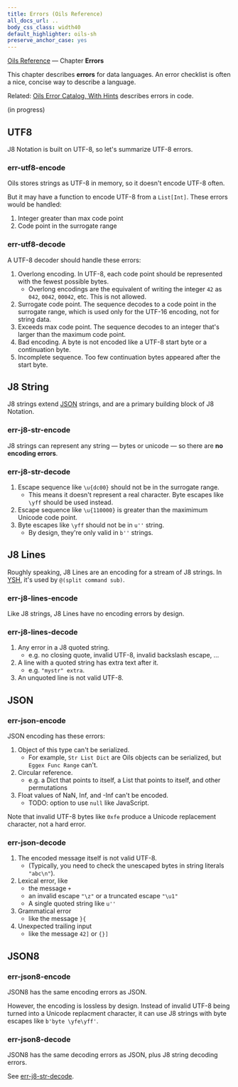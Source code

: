 ```yaml
---
title: Errors (Oils Reference)
all_docs_url: ..
body_css_class: width40
default_highlighter: oils-sh
preserve_anchor_case: yes
---
```


<div class="doc-ref-header">

[Oils Reference](index.html) &mdash;
Chapter **Errors**

</div>

This chapter describes **errors** for data languages.  An error checklist is
often a nice, concise way to describe a language.

Related: [Oils Error Catalog, With Hints](../error-catalog.html) describes
errors in code.

<span class="in-progress">(in progress)</span>

<div id="dense-toc">
</div>

## UTF8

J8 Notation is built on UTF-8, so let's summarize UTF-8 errors.

### err-utf8-encode

Oils stores strings as UTF-8 in memory, so it doesn't encode UTF-8 often.

But it may have a function to encode UTF-8 from a `List[Int]`.  These errors
would be handled:

1. Integer greater than max code point
1. Code point in the surrogate range

### err-utf8-decode

A UTF-8 decoder should handle these errors:

1. Overlong encoding.  In UTF-8, each code point should be represented with the
   fewest possible bytes. 
   - Overlong encodings are the equivalent of writing the integer `42` as
     `042`, `0042`, `00042`, etc.  This is not allowed.
1. Surrogate code point.  The sequence decodes to a code point in the surrogate
   range, which is used only for the UTF-16 encoding, not for string data.
1. Exceeds max code point.  The sequence decodes to an integer that's larger
   than the maximum code point.
1. Bad encoding.  A byte is not encoded like a UTF-8 start byte or a
   continuation byte.
1. Incomplete sequence.  Too few continuation bytes appeared after the start
   byte.

## J8 String

J8 strings extend [JSON]($xref) strings, and are a primary building block of J8
Notation.

### err-j8-str-encode

J8 strings can represent any string &mdash; bytes or unicode &mdash; so there
are **no encoding errors**.

### err-j8-str-decode

1. Escape sequence like `\u{dc00}` should not be in the surrogate range.
   - This means it doesn't represent a real character.  Byte escapes like
     `\yff` should be used instead.
1. Escape sequence like `\u{110000}` is greater than the maximimum Unicode code
   point.
1. Byte escapes like `\yff` should not be in `u''` string.
   - By design, they're only valid in `b''` strings.

## J8 Lines

Roughly speaking, J8 Lines are an encoding for a stream of J8 strings.  In
[YSH]($xref), it's used by `@(split command sub)`.

### err-j8-lines-encode

Like J8 strings, J8 Lines have no encoding errors by design.

### err-j8-lines-decode

1. Any error in a J8 quoted string.
   -  e.g. no closing quote, invalid UTF-8, invalid backslash escape, ...
1. A line with a quoted string has extra text after it.
   - e.g. `"mystr" extra`.
1. An unquoted line is not valid UTF-8.

## JSON

### err-json-encode

JSON encoding has these errors:

1. Object of this type can't be serialized.
   - For example, `Str List Dict` are Oils objects can be serialized, but
     `Eggex Func Range` can't.
1. Circular reference.
   - e.g. a Dict that points to itself, a List that points to itself, and other
     permutations
1. Float values of NaN, Inf, and -Inf can't be encoded.
   - TODO: option to use `null` like JavaScript.

Note that invalid UTF-8 bytes like `0xfe` produce a Unicode replacement
character, not a hard error.

### err-json-decode

1. The encoded message itself is not valid UTF-8.
   - (Typically, you need to check the unescaped bytes in string literals
     `"abc\n"`).
1. Lexical error, like
   - the message `+`
   - an invalid escape `"\z"` or a truncated escape `"\u1"`
   - A single quoted string like `u''`
1. Grammatical error
   - like the message `}{`
1. Unexpected trailing input
   - like the message `42]` or `{}]`

## JSON8

### err-json8-encode

JSON8 has the same encoding errors as JSON.

However, the encoding is lossless by design.  Instead of invalid UTF-8 being
turned into a Unicode replacment character, it can use J8 strings with byte
escapes like `b'byte \yfe\yff'`.

### err-json8-decode

JSON8 has the same decoding errors as JSON, plus J8 string decoding errors.

See [err-j8-str-decode](#err-j8-str-decode).

<!--

## Packle

TODO: Not implemented!

### err-packle-encode

Packle has no encoding errors!

1. TODO: Unserializable `Eggex Func Range` can be turned into "wire Tuple"
   `(type_name: Str, heap_id: Int)`.
   - When you read a packle into Python, you'll get a tuple.
   - When you read a packle back into YSH, you'll get a `value.Tombstone`?
1. Circular references are allowed.  Packle data expresses a **graph**, not a
   tree.
1. Float values NaN, Inf, and -Inf use their binary representations.
1. Both Unicode and binary data are allowed.

### err-packle-decode

TODO

-->

